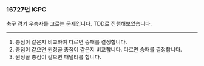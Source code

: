 ### 16727번 ICPC

축구 경기 우승자를 고르는 문제입니다. TDD로 진행해보았습니다.

---

1. 총점이 같은지 비교하여 다르면 승패를 결정합니다.
2. 총점이 같으면 원정골 총점이 같은지 비교합니다. 다르면 승패를 결정합니다.
3. 원정골 총점이 같으면 패널티를 합니다.
